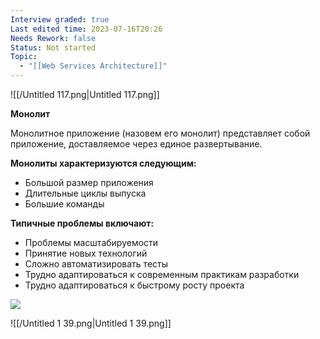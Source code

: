 ```yaml
---
Interview graded: true
Last edited time: 2023-07-16T20:26
Needs Rework: false
Status: Not started
Topic:
  - "[[Web Services Architecture]]"
---
```

![[/Untitled 117.png|Untitled 117.png]]

  

**Монолит**

Монолитное приложение (назовем его монолит) представляет собой приложение, доставляемое через единое развертывание.

**Монолиты характеризуются следующим:**

- Большой размер приложения
- Длительные циклы выпуска
- Большие команды

**Типичные проблемы включают:**

- Проблемы масштабируемости
- Принятие новых технологий
- Сложно автоматизировать тесты
- Трудно адаптироваться к современным практикам разработки
- Трудно адаптироваться к быстрому росту проекта

[![](https://lh6.googleusercontent.com/Rh2j4kAjslJONZJmf3vX9Yrdk4dnEwxsB0LZTre1K10DUJ3lUOImtRT_QVo2nxlu9A9-kiQ4Q9CpCTadWPTn9aK8XeweK9v36RVfz4phXKAb8qCIjo573k9CACaPkSVbb20bIeR-ZsZt8pFp_VMiXu--RKeBkS7ud7TD2GVZfDqy1j5Pw6n8Dr17KRkl)](https://lh6.googleusercontent.com/Rh2j4kAjslJONZJmf3vX9Yrdk4dnEwxsB0LZTre1K10DUJ3lUOImtRT_QVo2nxlu9A9-kiQ4Q9CpCTadWPTn9aK8XeweK9v36RVfz4phXKAb8qCIjo573k9CACaPkSVbb20bIeR-ZsZt8pFp_VMiXu--RKeBkS7ud7TD2GVZfDqy1j5Pw6n8Dr17KRkl)

![[/Untitled 1 39.png|Untitled 1 39.png]]